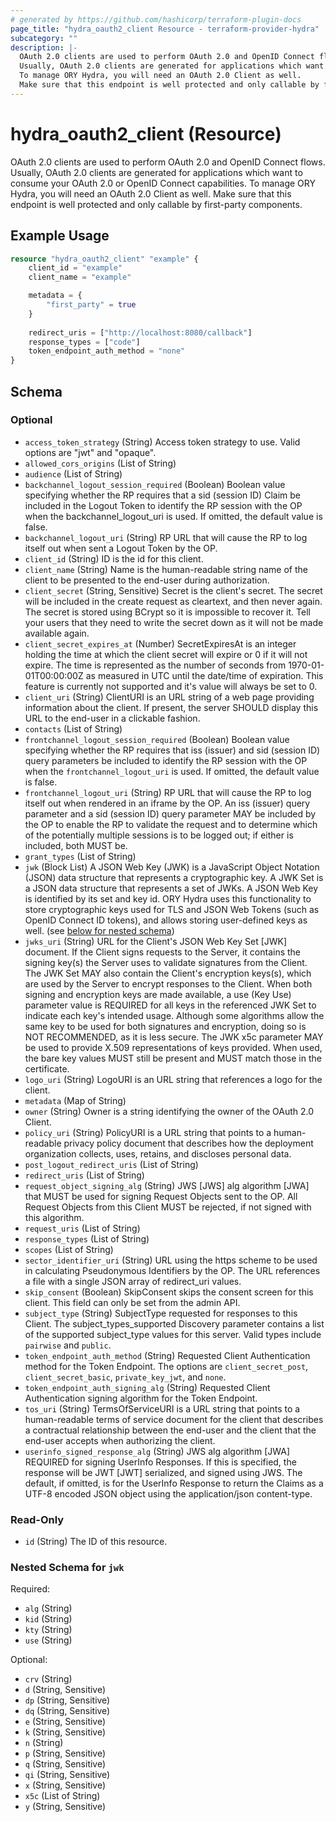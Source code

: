 ```yaml
---
# generated by https://github.com/hashicorp/terraform-plugin-docs
page_title: "hydra_oauth2_client Resource - terraform-provider-hydra"
subcategory: ""
description: |-
  OAuth 2.0 clients are used to perform OAuth 2.0 and OpenID Connect flows.
  Usually, OAuth 2.0 clients are generated for applications which want to consume your OAuth 2.0 or OpenID Connect capabilities.
  To manage ORY Hydra, you will need an OAuth 2.0 Client as well.
  Make sure that this endpoint is well protected and only callable by first-party components.
---
```


# hydra_oauth2_client (Resource)

OAuth 2.0 clients are used to perform OAuth 2.0 and OpenID Connect flows.
Usually, OAuth 2.0 clients are generated for applications which want to consume your OAuth 2.0 or OpenID Connect capabilities.
To manage ORY Hydra, you will need an OAuth 2.0 Client as well.
Make sure that this endpoint is well protected and only callable by first-party components.

## Example Usage

```terraform
resource "hydra_oauth2_client" "example" {
	client_id = "example"
	client_name = "example"

	metadata = {
		"first_party" = true
	}
    
	redirect_uris = ["http://localhost:8080/callback"]
	response_types = ["code"]
	token_endpoint_auth_method = "none"
}
```

<!-- schema generated by tfplugindocs -->
## Schema

### Optional

- `access_token_strategy` (String) Access token strategy to use. Valid options are "jwt" and "opaque".
- `allowed_cors_origins` (List of String)
- `audience` (List of String)
- `backchannel_logout_session_required` (Boolean) Boolean value specifying whether the RP requires that a sid (session ID) Claim be included in the Logout Token to identify the RP session with the OP when the backchannel_logout_uri is used. If omitted, the default value is false.
- `backchannel_logout_uri` (String) RP URL that will cause the RP to log itself out when sent a Logout Token by the OP.
- `client_id` (String) ID is the id for this client.
- `client_name` (String) Name is the human-readable string name of the client to be presented to the end-user during authorization.
- `client_secret` (String, Sensitive) Secret is the client's secret. The secret will be included in the create request as cleartext, and then never again.
The secret is stored using BCrypt so it is impossible to recover it. Tell your users that they need to write the secret down as it will not be made available again.
- `client_secret_expires_at` (Number) SecretExpiresAt is an integer holding the time at which the client secret will expire or 0 if it will not expire.
The time is represented as the number of seconds from 1970-01-01T00:00:00Z as measured in UTC until the date/time of expiration.
This feature is currently not supported and it's value will always be set to 0.
- `client_uri` (String) ClientURI is an URL string of a web page providing information about the client. If present, the server SHOULD display this URL to the end-user in a clickable fashion.
- `contacts` (List of String)
- `frontchannel_logout_session_required` (Boolean) Boolean value specifying whether the RP requires that iss (issuer) and sid (session ID) query parameters be included to identify the RP session with the OP when the `frontchannel_logout_uri` is used. If omitted, the default value is false.
- `frontchannel_logout_uri` (String) RP URL that will cause the RP to log itself out when rendered in an iframe by the OP.
An iss (issuer) query parameter and a sid (session ID) query parameter MAY be included by the OP to enable the RP to validate the request and to determine which of the potentially multiple sessions is to be logged out;
if either is included, both MUST be.
- `grant_types` (List of String)
- `jwk` (Block List) A JSON Web Key (JWK) is a JavaScript Object Notation (JSON) data structure that represents a cryptographic key.
A JWK Set is a JSON data structure that represents a set of JWKs.
A JSON Web Key is identified by its set and key id. ORY Hydra uses this functionality to store cryptographic keys used for TLS and JSON Web Tokens (such as OpenID Connect ID tokens), and allows storing user-defined keys as well. (see [below for nested schema](#nestedblock--jwk))
- `jwks_uri` (String) URL for the Client's JSON Web Key Set [JWK] document.
If the Client signs requests to the Server, it contains the signing key(s) the Server uses to validate signatures from the Client.
The JWK Set MAY also contain the Client's encryption keys(s), which are used by the Server to encrypt responses to the Client.
When both signing and encryption keys are made available, a use (Key Use) parameter value is REQUIRED for all keys in the referenced JWK Set to indicate each key's intended usage.
Although some algorithms allow the same key to be used for both signatures and encryption, doing so is NOT RECOMMENDED, as it is less secure.
The JWK x5c parameter MAY be used to provide X.509 representations of keys provided. When used, the bare key values MUST still be present and MUST match those in the certificate.
- `logo_uri` (String) LogoURI is an URL string that references a logo for the client.
- `metadata` (Map of String)
- `owner` (String) Owner is a string identifying the owner of the OAuth 2.0 Client.
- `policy_uri` (String) PolicyURI is a URL string that points to a human-readable privacy policy document that describes how the deployment organization collects, uses, retains, and discloses personal data.
- `post_logout_redirect_uris` (List of String)
- `redirect_uris` (List of String)
- `request_object_signing_alg` (String) JWS [JWS] alg algorithm [JWA] that MUST be used for signing Request Objects sent to the OP. All Request Objects from this Client MUST be rejected, if not signed with this algorithm.
- `request_uris` (List of String)
- `response_types` (List of String)
- `scopes` (List of String)
- `sector_identifier_uri` (String) URL using the https scheme to be used in calculating Pseudonymous Identifiers by the OP. The URL references a file with a single JSON array of redirect_uri values.
- `skip_consent` (Boolean) SkipConsent skips the consent screen for this client. This field can only be set from the admin API.
- `subject_type` (String) SubjectType requested for responses to this Client. The subject_types_supported Discovery parameter contains a list of the supported subject_type values for this server. Valid types include `pairwise` and `public`.
- `token_endpoint_auth_method` (String) Requested Client Authentication method for the Token Endpoint. The options are `client_secret_post`, `client_secret_basic`, `private_key_jwt`, and `none`.
- `token_endpoint_auth_signing_alg` (String) Requested Client Authentication signing algorithm for the Token Endpoint.
- `tos_uri` (String) TermsOfServiceURI is a URL string that points to a human-readable terms of service document for the client that describes a contractual relationship between the end-user and the client that the end-user accepts when authorizing the client.
- `userinfo_signed_response_alg` (String) JWS alg algorithm [JWA] REQUIRED for signing UserInfo Responses.
If this is specified, the response will be JWT [JWT] serialized, and signed using JWS.
The default, if omitted, is for the UserInfo Response to return the Claims as a UTF-8 encoded JSON object using the application/json content-type.

### Read-Only

- `id` (String) The ID of this resource.

<a id="nestedblock--jwk"></a>
### Nested Schema for `jwk`

Required:

- `alg` (String)
- `kid` (String)
- `kty` (String)
- `use` (String)

Optional:

- `crv` (String)
- `d` (String, Sensitive)
- `dp` (String, Sensitive)
- `dq` (String, Sensitive)
- `e` (String, Sensitive)
- `k` (String, Sensitive)
- `n` (String)
- `p` (String, Sensitive)
- `q` (String, Sensitive)
- `qi` (String, Sensitive)
- `x` (String, Sensitive)
- `x5c` (List of String)
- `y` (String, Sensitive)


